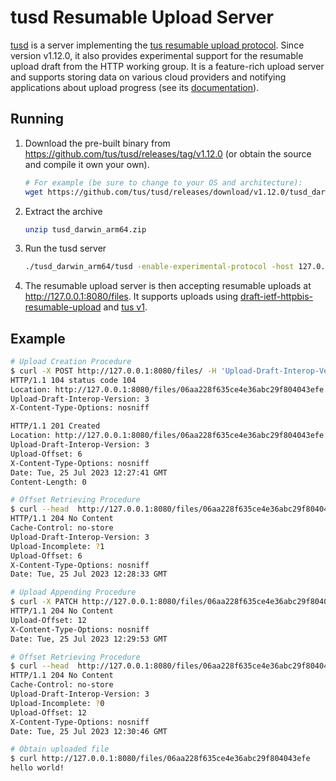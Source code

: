 # tusd Resumable Upload Server

[tusd](https://github.com/tus/tusd) is a server implementing the [tus resumable upload protocol](https://tus.io). Since version v1.12.0, it also provides experimental support for the resumable upload draft from the HTTP working group. It is a feature-rich upload server and supports storing data on various cloud providers and notifying applications about upload progress (see its [documentation](https://github.com/tus/tusd#documentation)).

## Running

1. Download the pre-built binary from https://github.com/tus/tusd/releases/tag/v1.12.0 (or obtain the source and compile it own your own).
   ```bash
   # For example (be sure to change to your OS and architecture):
   wget https://github.com/tus/tusd/releases/download/v1.12.0/tusd_darwin_arm64.zip
   ```
2. Extract the archive
   ```bash
   unzip tusd_darwin_arm64.zip
   ```
3. Run the tusd server
   ```bash
   ./tusd_darwin_arm64/tusd -enable-experimental-protocol -host 127.0.0.1 -port 8080 -base-path /files/
   ```
4. The resumable upload server is then accepting resumable uploads at http://127.0.0.1:8080/files. It supports uploads using [draft-ietf-httpbis-resumable-upload](https://datatracker.ietf.org/doc/draft-ietf-httpbis-resumable-upload/) and [tus v1](https://tus.io/protocols/resumable-upload).

## Example

```sh
# Upload Creation Procedure
$ curl -X POST http://127.0.0.1:8080/files/ -H 'Upload-Draft-Interop-Version: 3' -H 'Upload-Incomplete: ?1' -d 'hello ' -i
HTTP/1.1 104 status code 104
Location: http://127.0.0.1:8080/files/06aa228f635ce4e36abc29f804043efe
Upload-Draft-Interop-Version: 3
X-Content-Type-Options: nosniff

HTTP/1.1 201 Created
Location: http://127.0.0.1:8080/files/06aa228f635ce4e36abc29f804043efe
Upload-Draft-Interop-Version: 3
Upload-Offset: 6
X-Content-Type-Options: nosniff
Date: Tue, 25 Jul 2023 12:27:41 GMT
Content-Length: 0

# Offset Retrieving Procedure
$ curl --head  http://127.0.0.1:8080/files/06aa228f635ce4e36abc29f804043efe -H 'Upload-Draft-Interop-Version: 3'
HTTP/1.1 204 No Content
Cache-Control: no-store
Upload-Draft-Interop-Version: 3
Upload-Incomplete: ?1
Upload-Offset: 6
X-Content-Type-Options: nosniff
Date: Tue, 25 Jul 2023 12:28:33 GMT

# Upload Appending Procedure
$ curl -X PATCH http://127.0.0.1:8080/files/06aa228f635ce4e36abc29f804043efe  -H 'Upload-Draft-Interop-Version: 3' -H 'Upload-Incomplete: ?0' -H 'Upload-Offset: 6' -d 'world!' -i
HTTP/1.1 204 No Content
Upload-Offset: 12
X-Content-Type-Options: nosniff
Date: Tue, 25 Jul 2023 12:29:53 GMT

# Offset Retrieving Procedure
$ curl --head  http://127.0.0.1:8080/files/06aa228f635ce4e36abc29f804043efe -H 'Upload-Draft-Interop-Version: 3'
HTTP/1.1 204 No Content
Cache-Control: no-store
Upload-Draft-Interop-Version: 3
Upload-Incomplete: ?0
Upload-Offset: 12
X-Content-Type-Options: nosniff
Date: Tue, 25 Jul 2023 12:30:46 GMT

# Obtain uploaded file
$ curl http://127.0.0.1:8080/files/06aa228f635ce4e36abc29f804043efe
hello world!
```
